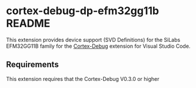 # cortex-debug-dp-efm32gg11b README

This extension provides device support (SVD Definitions) for the SiLabs EFM32GG11B family for the [Cortex-Debug](https://marketplace.visualstudio.com/items?itemName=marus25.cortex-debug) extension for Visual Studio Code.

## Requirements

This extension requires that the Cortex-Debug V0.3.0 or higher

